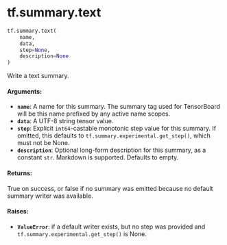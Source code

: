 <div itemscope itemtype="http://developers.google.com/ReferenceObject">
<meta itemprop="name" content="tf.summary.text" />
<meta itemprop="path" content="Stable" />
</div>

# tf.summary.text

``` python
tf.summary.text(
    name,
    data,
    step=None,
    description=None
)
```

Write a text summary.

#### Arguments:

* <b>`name`</b>: A name for this summary. The summary tag used for TensorBoard will
    be this name prefixed by any active name scopes.
* <b>`data`</b>: A UTF-8 string tensor value.
* <b>`step`</b>: Explicit `int64`-castable monotonic step value for this summary. If
    omitted, this defaults to `tf.summary.experimental.get_step()`, which must
    not be None.
* <b>`description`</b>: Optional long-form description for this summary, as a
    constant `str`. Markdown is supported. Defaults to empty.


#### Returns:

True on success, or false if no summary was emitted because no default
summary writer was available.


#### Raises:

* <b>`ValueError`</b>: if a default writer exists, but no step was provided and
    `tf.summary.experimental.get_step()` is None.